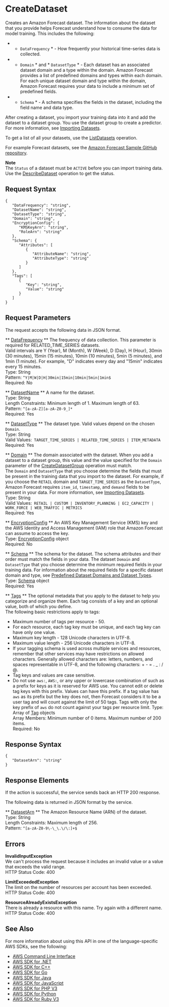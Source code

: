 # CreateDataset<a name="API_CreateDataset"></a>

Creates an Amazon Forecast dataset\. The information about the dataset that you provide helps Forecast understand how to consume the data for model training\. This includes the following:
+  * `DataFrequency` * \- How frequently your historical time\-series data is collected\.
+  * `Domain` * and * `DatasetType` * \- Each dataset has an associated dataset domain and a type within the domain\. Amazon Forecast provides a list of predefined domains and types within each domain\. For each unique dataset domain and type within the domain, Amazon Forecast requires your data to include a minimum set of predefined fields\.
+  * `Schema` * \- A schema specifies the fields in the dataset, including the field name and data type\.

After creating a dataset, you import your training data into it and add the dataset to a dataset group\. You use the dataset group to create a predictor\. For more information, see [Importing Datasets](howitworks-datasets-groups.md)\.

To get a list of all your datasets, use the [ListDatasets](API_ListDatasets.md) operation\.

For example Forecast datasets, see the [Amazon Forecast Sample GitHub repository](https://github.com/aws-samples/amazon-forecast-samples)\.

**Note**  
The `Status` of a dataset must be `ACTIVE` before you can import training data\. Use the [DescribeDataset](API_DescribeDataset.md) operation to get the status\.

## Request Syntax<a name="API_CreateDataset_RequestSyntax"></a>

```
{
   "DataFrequency": "string",
   "DatasetName": "string",
   "DatasetType": "string",
   "Domain": "string",
   "EncryptionConfig": { 
      "KMSKeyArn": "string",
      "RoleArn": "string"
   },
   "Schema": { 
      "Attributes": [ 
         { 
            "AttributeName": "string",
            "AttributeType": "string"
         }
      ]
   },
   "Tags": [ 
      { 
         "Key": "string",
         "Value": "string"
      }
   ]
}
```

## Request Parameters<a name="API_CreateDataset_RequestParameters"></a>

The request accepts the following data in JSON format\.

 ** [DataFrequency](#API_CreateDataset_RequestSyntax) **   <a name="forecast-CreateDataset-request-DataFrequency"></a>
The frequency of data collection\. This parameter is required for RELATED\_TIME\_SERIES datasets\.  
Valid intervals are Y \(Year\), M \(Month\), W \(Week\), D \(Day\), H \(Hour\), 30min \(30 minutes\), 15min \(15 minutes\), 10min \(10 minutes\), 5min \(5 minutes\), and 1min \(1 minute\)\. For example, "D" indicates every day and "15min" indicates every 15 minutes\.  
Type: String  
Pattern: `^Y|M|W|D|H|30min|15min|10min|5min|1min$`   
Required: No

 ** [DatasetName](#API_CreateDataset_RequestSyntax) **   <a name="forecast-CreateDataset-request-DatasetName"></a>
A name for the dataset\.  
Type: String  
Length Constraints: Minimum length of 1\. Maximum length of 63\.  
Pattern: `^[a-zA-Z][a-zA-Z0-9_]*`   
Required: Yes

 ** [DatasetType](#API_CreateDataset_RequestSyntax) **   <a name="forecast-CreateDataset-request-DatasetType"></a>
The dataset type\. Valid values depend on the chosen `Domain`\.  
Type: String  
Valid Values:` TARGET_TIME_SERIES | RELATED_TIME_SERIES | ITEM_METADATA`   
Required: Yes

 ** [Domain](#API_CreateDataset_RequestSyntax) **   <a name="forecast-CreateDataset-request-Domain"></a>
The domain associated with the dataset\. When you add a dataset to a dataset group, this value and the value specified for the `Domain` parameter of the [CreateDatasetGroup](API_CreateDatasetGroup.md) operation must match\.  
The `Domain` and `DatasetType` that you choose determine the fields that must be present in the training data that you import to the dataset\. For example, if you choose the `RETAIL` domain and `TARGET_TIME_SERIES` as the `DatasetType`, Amazon Forecast requires `item_id`, `timestamp`, and `demand` fields to be present in your data\. For more information, see [Importing Datasets](howitworks-datasets-groups.md)\.  
Type: String  
Valid Values:` RETAIL | CUSTOM | INVENTORY_PLANNING | EC2_CAPACITY | WORK_FORCE | WEB_TRAFFIC | METRICS`   
Required: Yes

 ** [EncryptionConfig](#API_CreateDataset_RequestSyntax) **   <a name="forecast-CreateDataset-request-EncryptionConfig"></a>
An AWS Key Management Service \(KMS\) key and the AWS Identity and Access Management \(IAM\) role that Amazon Forecast can assume to access the key\.  
Type: [EncryptionConfig](API_EncryptionConfig.md) object  
Required: No

 ** [Schema](#API_CreateDataset_RequestSyntax) **   <a name="forecast-CreateDataset-request-Schema"></a>
The schema for the dataset\. The schema attributes and their order must match the fields in your data\. The dataset `Domain` and `DatasetType` that you choose determine the minimum required fields in your training data\. For information about the required fields for a specific dataset domain and type, see [Predefined Dataset Domains and Dataset Types](howitworks-domains-ds-types.md)\.  
Type: [Schema](API_Schema.md) object  
Required: Yes

 ** [Tags](#API_CreateDataset_RequestSyntax) **   <a name="forecast-CreateDataset-request-Tags"></a>
The optional metadata that you apply to the dataset to help you categorize and organize them\. Each tag consists of a key and an optional value, both of which you define\.  
The following basic restrictions apply to tags:  
+ Maximum number of tags per resource \- 50\.
+ For each resource, each tag key must be unique, and each tag key can have only one value\.
+ Maximum key length \- 128 Unicode characters in UTF\-8\.
+ Maximum value length \- 256 Unicode characters in UTF\-8\.
+ If your tagging schema is used across multiple services and resources, remember that other services may have restrictions on allowed characters\. Generally allowed characters are: letters, numbers, and spaces representable in UTF\-8, and the following characters: \+ \- = \. \_ : / @\.
+ Tag keys and values are case sensitive\.
+ Do not use `aws:`, `AWS:`, or any upper or lowercase combination of such as a prefix for keys as it is reserved for AWS use\. You cannot edit or delete tag keys with this prefix\. Values can have this prefix\. If a tag value has `aws` as its prefix but the key does not, then Forecast considers it to be a user tag and will count against the limit of 50 tags\. Tags with only the key prefix of `aws` do not count against your tags per resource limit\.
Type: Array of [Tag](API_Tag.md) objects  
Array Members: Minimum number of 0 items\. Maximum number of 200 items\.  
Required: No

## Response Syntax<a name="API_CreateDataset_ResponseSyntax"></a>

```
{
   "DatasetArn": "string"
}
```

## Response Elements<a name="API_CreateDataset_ResponseElements"></a>

If the action is successful, the service sends back an HTTP 200 response\.

The following data is returned in JSON format by the service\.

 ** [DatasetArn](#API_CreateDataset_ResponseSyntax) **   <a name="forecast-CreateDataset-response-DatasetArn"></a>
The Amazon Resource Name \(ARN\) of the dataset\.  
Type: String  
Length Constraints: Maximum length of 256\.  
Pattern: `^[a-zA-Z0-9\-\_\.\/\:]+$` 

## Errors<a name="API_CreateDataset_Errors"></a>

 **InvalidInputException**   
We can't process the request because it includes an invalid value or a value that exceeds the valid range\.  
HTTP Status Code: 400

 **LimitExceededException**   
The limit on the number of resources per account has been exceeded\.  
HTTP Status Code: 400

 **ResourceAlreadyExistsException**   
There is already a resource with this name\. Try again with a different name\.  
HTTP Status Code: 400

## See Also<a name="API_CreateDataset_SeeAlso"></a>

For more information about using this API in one of the language\-specific AWS SDKs, see the following:
+  [AWS Command Line Interface](https://docs.aws.amazon.com/goto/aws-cli/forecast-2018-06-26/CreateDataset) 
+  [AWS SDK for \.NET](https://docs.aws.amazon.com/goto/DotNetSDKV3/forecast-2018-06-26/CreateDataset) 
+  [AWS SDK for C\+\+](https://docs.aws.amazon.com/goto/SdkForCpp/forecast-2018-06-26/CreateDataset) 
+  [AWS SDK for Go](https://docs.aws.amazon.com/goto/SdkForGoV1/forecast-2018-06-26/CreateDataset) 
+  [AWS SDK for Java](https://docs.aws.amazon.com/goto/SdkForJava/forecast-2018-06-26/CreateDataset) 
+  [AWS SDK for JavaScript](https://docs.aws.amazon.com/goto/AWSJavaScriptSDK/forecast-2018-06-26/CreateDataset) 
+  [AWS SDK for PHP V3](https://docs.aws.amazon.com/goto/SdkForPHPV3/forecast-2018-06-26/CreateDataset) 
+  [AWS SDK for Python](https://docs.aws.amazon.com/goto/boto3/forecast-2018-06-26/CreateDataset) 
+  [AWS SDK for Ruby V3](https://docs.aws.amazon.com/goto/SdkForRubyV3/forecast-2018-06-26/CreateDataset) 